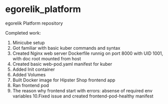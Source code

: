 # egorelik_platform
egorelik Platform repository

Completed work:

1. Minicube setup
2. Got familiar with basic kuber commands and syntax
3. Created Nginx web server Dockerfile runnig on port 8000 with UID 1001, with doc root mounted from host
4. Created basic web-pod.yaml manifest for kuber
5. Added Init container 
6. Added Volumes
7. Built Docker image for Hipster Shop frontend app
8. Ran frontend pod
9. The reason why frontend start with errors: absense of required env variables
10.Fixed issue and created frontend-pod-healthy manifest
 
